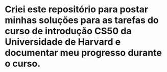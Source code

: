 # Criei este repositório para postar minhas soluções para as tarefas do curso de introdução CS50 da Universidade de Harvard e documentar meu progresso durante o curso.

